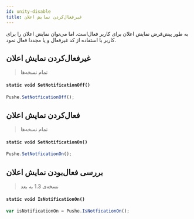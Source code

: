 ```yaml
---
id: unity-disable
title: غیرفعال‌کردن نمایش اعلان
---
```



به طور پیش‌فرض نمایش اعلان برای کاربر فعال‌است. اما می‌توان نمایش اعلان را برای کاربر با استفاده از کد غیرفعال و یا مجددا فعال نمود.

## غیرفعال‌کردن نمایش اعلان
> تمام نسخه‌ها


<div dir='ltr'>

#### `static void SetNotificationOff()`

</div>

```js
Pushe.SetNotficationOff();
```

## فعال‌کردن نمایش اعلان
> تمام نسخه‌ها


<div dir='ltr'>

#### `static void SetNotificationOn()`

</div>

```js
Pushe.SetNotficationOn();
```

## بررسی فعال‌بودن نمایش اعلان
> نسخه‌ی 1.3 به بعد


<div dir='ltr'>

#### `static void IsNotificationOn()`

</div>

```js
var isNotificationOn = Pushe.IsNotficationOn();
```
